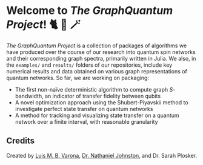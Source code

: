 # Welcome to *The GraphQuantum Project*! 🐈 🌸 🪄

*The GraphQuantum Project* is a collection of packages of algorithms we have produced over the course of our research into quantum spin networks and their corresponding graph spectra, primarily written in Julia. We also, in the `examples/` and `results/` folders of our repositories, include key numerical results and data obtained on various graph representations of quantum networks. So far, we are working on packaging:

- The first non-na&iuml;ve deterministic algorithm to compute graph *S*-bandwidth, an indicator of transfer fidelity between qubits
- A novel optimization approach using the Shubert-Piyavskii method to investigate perfect state transfer on quantum networks
- A method for tracking and visualizing state transfer on a quantum network over a finite interval, with reasonable granularity

## Credits

Created by [Luis M. B. Varona](https://github.com/Luis-Varona), [Dr. Nathaniel Johnston](https://github.com/nathanieljohnston), and Dr. Sarah Plosker.
